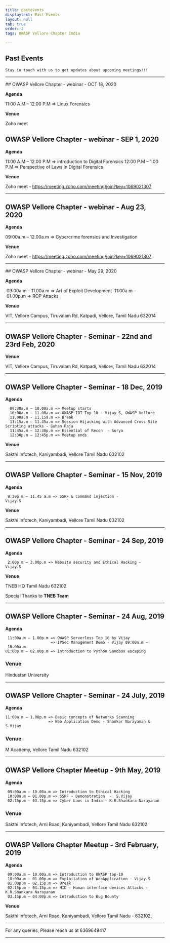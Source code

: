 ```yaml
---
title: pastevents
displaytext: Past Events
layout: null
tab: true
order: 2
tags: OWASP Vellore Chapter India

---
```


## Past Events

```Stay in touch with us to get updates about upcoming meetings!!!```
<hr>
## OWASP Vellore Chapter - webinar - OCT 18, 2020

**Agenda**

 11:00 A.M – 12.00 P.M =>   Linux Forensics 


**Venue**

Zoho meet 

## OWASP Vellore Chapter - webinar - SEP 1, 2020

**Agenda**

 11:00 A.M – 12.00 P.M =>  introduction to Digital Forensics 
 12:00 P.M – 1.00 P.M =>  Perspective of Laws in Digital Forensics  

**Venue**

Zoho meet - https://meeting.zoho.com/meeting/join?key=1069021307


<hr>

## OWASP Vellore Chapter - webinar - Aug 23, 2020

**Agenda**

 09:00a.m – 12.00a.m => Cybercrime forensics and Investigation 


**Venue**

Zoho meet - https://meeting.zoho.com/meeting/join?key=1069021307


<hr>
## OWASP Vellore Chapter - webinar - May 29, 2020

**Agenda**

 09:00a.m – 11.00a.m => Art of Exploit Development
 11:00a.m – 01.00p.m => ROP Attacks


**Venue**

VIT, Vellore Campus, Tiruvalam Rd, Katpadi, Vellore, Tamil Nadu 632014


<hr>

## OWASP Vellore Chapter - Seminar - 22nd and 23rd Feb, 2020


**Venue**

VIT, Vellore Campus, Tiruvalam Rd, Katpadi, Vellore, Tamil Nadu 632014


<hr>

## OWASP Vellore Chapter - Seminar - 18 Dec, 2019

**Agenda**
```
  09:30a.m – 10.00a.m => Meetup starts
  10:00a.m – 11.00a.m => OWASP IOT Top 10 - Vijay S, OWASP Vellore
  11.00a.m - 11.15a.m => Break
  11:15a.m – 11.45a.m => Session Hijacking with Advanced Cross Site Scripting attacks - Guhan Raja
  11:45a.m – 12:30p.m => Essential of Recon  - Surya
  12:30p.m – 12:45p.m => Meetup ends
```

**Venue**

Sakthi Infotech, Kaniyambadi, Vellore Tamil Nadu 632102

<hr>

## OWASP Vellore Chapter - Seminar - 15 Nov, 2019

**Agenda**
```
 9:30p.m – 11.45 a.m => SSRF & Command injection - Vijay.S                    `
```
**Venue**

Sakthi Infotech, Kaniyambadi, Vellore Tamil Nadu 632102

<hr>

## OWASP Vellore Chapter - Seminar - 24 Sep, 2019

**Agenda**
```
 2:00p.m – 3.00p.m => Website security and Ethical Hacking - Vijay.S                    `
```
**Venue**

TNEB HQ Tamil Nadu 632102

Special Thanks to **TNEB Team**

<hr>

## OWASP Vellore Chapter - Seminar - 24 Aug, 2019

**Agenda**
```
 11:00a.m – 1.00p.m => OWASP Serverless Top 10 by Vijay
                    => IPSec Management Demo - Vijay 09:00a.m – 10.00a.m 
01:00p.m – 02.00p.m => Introduction to Python Sandbox escaping

```
### **Venue**

Hindustan University

<hr>

## OWASP Vellore Chapter - Seminar - 24 July, 2019
**Agenda**
```
11:00a.m – 1.00p.m => Basic concepts of Networks Scanning
                   => Web Application Demo - Shankar Narayanan & S.Vijay
```
### **Venue**

M Academy, Vellore Tamil Nadu 632102

<hr>

## OWASP Vellore Chapter Meetup - 9th May, 2019
**Agenda**
```
 09:00a.m – 10.00a.m => Introduction to Ethical Hacking
 10:00a.m – 01.00p.m => SSRF - Demonstration  -  S.Vijay
 02:15p.m – 03.15p.m => Cyber Laws in India - K.R.Shankara Narayanan
```
### **Venue**

Sakthi Infotech, Arni Road, Kaniyambadi, Vellore Tamil Nadu 632102

<hr>

## OWASP Vellore Chapter Meetup - 3rd February, 2019
**Agenda**
```
 09:00a.m – 10.00a.m => Introduction to OWASP top-10
 10:00a.m – 01.00p.m => Exploitation of WebApplication - Vijay.S
 01.00p.m - 02.15p.m => Break
 02:15p.m – 03.15p.m => HID - Human interface devices Attacks - K.R.Shankara Narayanan
 03.15p.m – 04:00p.m => Introduction to Bug Bounty
```
**Venue**

Sakthi Infotech, Arni Road, Kaniyambadi, Vellore Tamil Nadu - 632102,

<hr>

For any queries, Please reach us at 6369649417

<hr>

